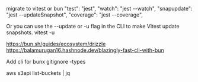 migrate to vitest or bun
"test": "jest",
"watch": "jest --watch",
"snapupdate": "jest --updateSnapshot",
"coverage": "jest --coverage",

Or you can use the --update or -u flag in the CLI to make Vitest update snapshots.
vitest -u

https://bun.sh/guides/ecosystem/drizzle
https://balamurugan16.hashnode.dev/blazingly-fast-cli-with-bun

Add cli for
bunx gitignore -types

aws s3api list-buckets | jq